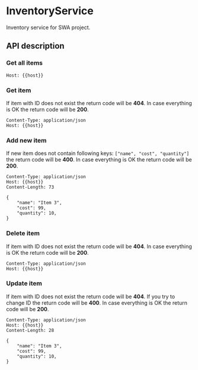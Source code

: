 # InventoryService
Inventory service for SWA project.

## API description

### Get all items

```GET /inventory HTTP/1.1
Host: {{host}}
```

### Get item

If item with ID does not exist the return code will be **404**. 
In case everything is OK the return code will be **200**.

```GET /inventory/{{id}} HTTP/1.1
Content-Type: application/json
Host: {{host}}
```

### Add new item

If new item does not contain following keys: `["name", "cost", "quantity"]` the return code will be **400**. 
In case everything is OK the return code will be **200**.

```POST /users HTTP/1.1
Content-Type: application/json
Host: {{host}}
Content-Length: 73

{
    "name": "Item 3",
    "cost": 99,
    "quantity": 10,
}
```

### Delete item

If item with ID does not exist the return code will be **404**. 
In case everything is OK the return code will be **200**.

```DELETE /users/{{id}} HTTP/1.1
Content-Type: application/json
Host: {{host}}
```

### Update item

If item with ID does not exist the return code will be **404**.
If you try to change ID the return code will be **400**.
In case everything is OK the return code will be **200**.

```PUT /users/{{id}} HTTP/1.1
Content-Type: application/json
Host: {{host}}
Content-Length: 28

{
    "name": "Item 3",
    "cost": 99,
    "quantity": 10,
}
```
